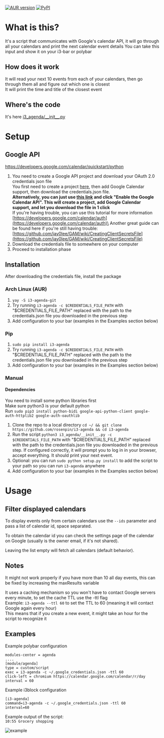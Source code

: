 [![AUR version](https://img.shields.io/aur/version/i3-agenda?style=flat-square&logo=arch-linux)](https://aur.archlinux.org/packages/i3-agenda/)
[![PyPI](https://img.shields.io/pypi/v/i3-agenda?style=flat-square&logo=python)](https://pypi.org/project/i3-agenda/)
# What is this?
It's a script that communicates with Google's calendar API, it will go through all your calendars and print the next calendar event details
You can take this input and show it on your i3-bar or polybar

## How does it work
It will read your next 10 events from each of your calendars, then go through them all and figure out which one is closest\
It will print the time and title of the closest event

## Where's the code
It's here [i3_agenda/\_\_init__.py](https://github.com/rosenpin/i3-agenda/tree/master/i3_agenda/__init__.py)

# Setup

## Google API
https://developers.google.com/calendar/quickstart/python

1. You need to create a Google API project and download your OAuth 2.0 credentials json file\
You first need to create a project [here](https://console.developers.google.com/apis/credentials), then add Google Calendar support, then download the credentials.json file.\
**Alternatively, you can just use [this link](https://developers.google.com/calendar/quickstart/python) and click "Enable the Google Calendar API". This will create a project, add Google Calendar support, and let you download the file in 1 click**\
If you're having trouble, you can use this tutorial for more information [https://developers.google.com/calendar/auth](https://developers.google.com/calendar/auth)\
Another great guide can be found here if you're still having trouble: [https://github.com/jay0lee/GAM/wiki/CreatingClientSecretsFile](https://github.com/jay0lee/GAM/wiki/CreatingClientSecretsFile)
2. Download the credentials file to somewhere on your computer
3. Proceed to installation phase

## Installation
After downloading the credentials file, install the package

### Arch Linux (AUR)
1. `yay -S i3-agenda-git`
2. Try running `i3-agenda -c $CREDENTIALS_FILE_PATH` with "$CREDENTIALS_FILE_PATH" replaced with the path to the credentials.json file you downloaded in the previous step
3. Add configuration to your bar (examples in the Examples section below)

### Pip
1. `sudo pip install i3-agenda`
2. Try running `i3-agenda -c $CREDENTIALS_FILE_PATH` with "$CREDENTIALS_FILE_PATH" replaced with the path to the credentials.json file you downloaded in the previous step
3. Add configuration to your bar (examples in the Examples section below)

### Manual
#### Dependencies
You need to install some python libraries first\
Make sure python3 is your default python\
Run `sudo pip3 install python-bidi google-api-python-client google-auth-httplib2 google-auth-oauthlib`

1. Clone the repo to a local directory `cd ~/ && git clone https://github.com/rosenpin/i3-agenda && cd i3-agenda`
3. Run the script `python3 i3_agenda/__init__.py -c $CREDENTIALS_FILE_PATH` with "$CREDENTIALS_FILE_PATH" replaced with the path to the credentials.json file you downloaded in the previous step. If configured correctly, it will prompt you to log in in your browser, accept everything. It should print your next event.
4. Optional: you can run `sudo python setup.py install` to add the script to your path so you can run `i3-agenda` anywhere
5. Add configuration to your bar (examples in the Examples section below)

# Usage
## Filter displayed calendars

To display events only from certain calendars use the `--ids` parameter and pass a list of calendar id, space separated.

To obtain the calendar id you can check the settings page of the calendar on Google (usually is the owner email, if it's not shared).

Leaving the list empty will fetch all calendars (default behavior).

## Notes
It might not work properly if you have more than 10 all day events, this can be fixed by increasing the maxResults variable

It uses a caching mechanism so you won't have to contact Google servers every minute, to set the cache TTL use the -ttl flag\
Example: `i3-agenda --ttl 60` to set the TTL to 60 (meaning it will contact Google again every hour)\
This means that if you create a new event, it might take an hour for the script to recognize it

## Examples
Example polybar configuration
```
modules-center = agenda
....
[module/agenda]
type = custom/script
exec = i3-agenda -c ~/.google_credentials.json -ttl 60
click-left = chromium https://calendar.google.com/calendar/r/day
interval = 60
```

Example i3block configuration
```
[i3-agenda]
command=i3-agenda -c ~/.google_credentials.json -ttl 60
interval=60
```


Example output of the script:\
```10:55 Grocery shopping```


![example](art/screenshot.png)
